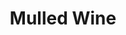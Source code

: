 ---
layout: recipe
title: Mulled Wine
description: A classic of our holiday gatherings, this mulled wine was a particular favorite during the cozy, crazy days of Ramona's first Christmas.
prep_time: 15 minutes
cook_time: 30 minutes
servings: 6-8
category: Drinks
source: Rosie Schaap

ingredients: |
  - 2 large oranges
  - 4¼ cups/1 liter red wine
  - 1¼ cups/10 ounces brandy
  - ½ cup dark brown sugar
  - 2 cinnamon sticks
  - 6 whole cloves
  - 3 cardamom pods, slightly crushed

instructions: |
  1. Using a peeler, remove the peel in strips from 1 orange then juice the orange. Slice the other orange into rounds and reserve for garnish.
  2. In a nonreactive saucepan, combine orange peel, juice and the rest of the ingredients. Stir over medium heat until the sugar dissolves, about 2 minutes. 
  3. Increase the heat to high, bring mixture to a boil, then immediately reduce the heat to low. Simmer gently until flavors meld, about 30 minutes. 
  4. Strain the mixture, discarding the solids.
  5. Ladle into cups or mugs. Garnish each with a reserved orange round.

notes: |
  - The store brand Malbec from Aldi is a good choice for this recipe, but you can also try a basic Australian Shiraz, an Italian Primitivo, or the inexpensive Zweigelt from Erdenlied.
---